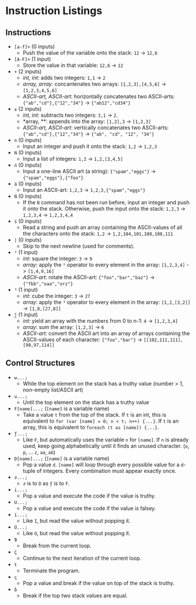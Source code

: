 # Instruction Listings #

## Instructions ##

- `[a-f]+` (0 inputs)
  - Push the value of the variable onto the stack: `12` -> `12,6`
- `[A-F]+` (1 input)
  - Store the value in that variable: `12,6` -> `12`
- `+` (2 inputs)
  - *int, int*: adds two integers: `1,1` -> `2`
  - *array, array*: concantenates two arrays: `[1,2,3],[4,5,6]` -> `[1,2,3,4,5,6]`
  - *ASCII-art, ASCII-art*: horizontally concatenates two ASCII-arts: `{"ab","cd"},{"12","34"}` -> `{"ab12","cd34"}`
- `±` (2 inputs)
  - *int, int*: subtracts two integers: `3,1` -> `2`.
  - *array, **: appends into the array: `[1,2],3` -> `[1,2,3]`
  - *ASCII-art, ASCII-art*: vertically concatenates two ASCII-arts: `{"ab","cd"},{"12","34"}` -> `{"ab", "cd", "12", "34"}`
- `n` (0 inputs)
  - Input an integer and push it onto the stack: `1,2` -> `1,2,3`
- `N` (0 inputs)
  - Input a list of integers: `1,2` -> `1,2,[3,4,5]`
- `ń` (0 inputs)
  - Input a one-line ASCII art (a string): `{"spam","eggs"}` -> `{"spam","eggs"},{"foo"}`
- `á` (0 inputs)
  - Input an ASCII-art: `1,2,3` -> `1,2,3,{"spam","eggs"}`
- `Ń` (0 inputs)
  - If the `Ń` command has not been run before, input an integer and push it onto the stack. Otherwise, push the input
    onto the stack: `1,2,3` -> `1,2,3,4` -> `1,2,3,4,4`
- `ś` (0 inputs)
  - Read a string and push an array containing the ASCII-values of all the characters onto the stack: `1,2` -> `1,2,104,101,108,108,111`
- `|` (0 inputs)
  - Skip to the next newline (used for comments).
- `²` (1 input)
  - *int*: square the integer: `3` -> `9`
  - *array*: apply the `²` operator to every element in the array: `[1,2,3,4]` -> `[1,4,9,16]`
  - *ASCII-art*: rotate the ASCII-art: `{"foo","bar","baz"}` -> `{"fbb","oaa","orz"}`
- `³` (1 input)
  - *int*: cube the integer: `3` -> `27`
  - *array*: apply the `³` operator to every element in the array: `[1,2,[3,2]]` -> `[1,8,[27,8]]`
- `∑` (1 input)
  - *int*: yield an array with the numbers from 0 to n-1: `4` -> `[1,2,3,4]`
  - *array*: sum the array: `[1,2,3]` -> `6` 
  - *ASCII-art*: convert the ASCII art into an array of arrays containing the ASCII-values of each character: `{"foo","bar"}` -> `[[102,111,111],[98,97,114]]`
  
## Control Structures ##

- `w...;`
  - While the top element on the stack has a truthy value (number > 1, non-empty list/ASCII art)
- `u...;`
  - Until the top element on the stack has a truthy value
- `F[name]...;` (`[name]` is a variable name)
  - Take a value `t` from the top of the stack. If `t` is an int, this is equivalent to `for (var [name] = 0;
    n < t; n++) {...}`. If `t` is an array, this is equivalent to `foreach (t as [name]) {...}`.
- `ƒ...;`
  - Like `F`, but automatically uses the variable `n` for `[name]`. If `n` is already used, keep going
    alphabetically until it finds an unused character. (`o`, `p`, ... `z`, `aa`, `ab`)
- `D[name]...;` (`[name]` is a variable name)
  - Pop a value `d`. `[name]` will loop through every possible value for a `d`-tuple of integers. Every combination
    must appear exactly once.
- `∂...;`
  - `∂` is to `D` as `ƒ` is to `F`.
- `i...;`
  - Pop a value and execute the code if the value is truthy.
- `U...;`
  - Pop a value and execute the code if the value is falsey.
- `í...;`
  - Like `I`, but read the value without popping it.
- `Ú...;`
  - Like `O`, but read the value without popping it.
- `Ɓ`
  - Break from the current loop.
- `Ç`
  - Continue to the next iteration of the current loop.
- `t`
  - Terminate the program.
- `ç`
  - Pop a value and break if the value on top of the stack is truthy.
- `ɓ`
  - Break if the top two stack values are equal.

